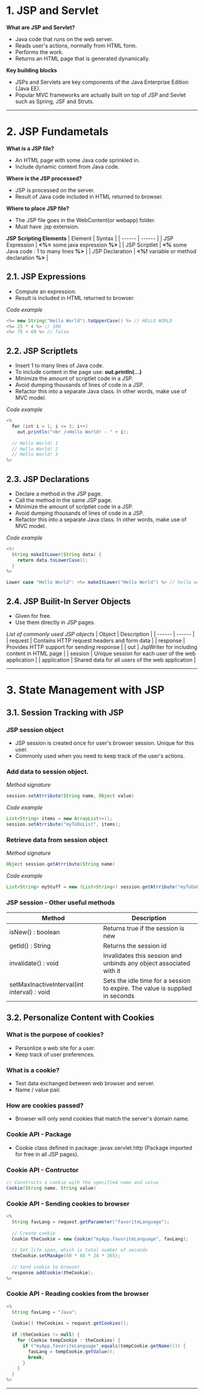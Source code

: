 # 1. JSP and Servlet

**What are JSP and Servlet?**
- Java code that runs on the web server.
- Reads user's actions, normally from HTML form.
- Performs the work.
- Returns an HTML page that is generated dynamically.


**Key building blocks**
- JSPs and Servlets are key components of the Java Enterprise Edition (Java EE).
- Popular MVC frameworks are actually built on top of JSP and Sevlet such as Spring, JSF and Struts.

---

# 2. JSP Fundametals

**What is a JSP file?**
- An HTML page with some Java code sprinkled in.
- Include dynamic content from Java code.

**Where is the JSP processed?**
- JSP is processed on the server.
- Result of Java code included in HTML returned to browser.

**Where to place JSP file?**
- The JSP file goes in the WebContent(or webapp) folder.
- Must have .jsp extension.

**JSP Scripting Elements**
| Element | Syntax |
| ------ | ------ |
| JSP Expression | **<%=** some java expression **%>** |
| JSP Scriptlet | **<%** some Java code : 1 to many lines **%>** |
| JSP Declaration | **<%!** variable or method declaration **%>** |
  
  
  
## 2.1. JSP Expressions
- Compute an expression.
- Result is included in HTML returned to browser.  
  
_Code example_
```java
<%= new String("Hello World").toUpperCase() %> // HELLO WORLD
<%= 25 * 4 %> // 100
<%= 75 < 69 %> // false

```
## 2.2. JSP Scriptlets
- Insert 1 to many lines of Java code.
- To include content in the page use: **out.println(...)**
- Minimize the amount of scriptlet code in a JSP.
- Avoid dumping thousands of lines of code in a JSP.
- Refactor this into a separate Java class. In other words, make use of MVC model.
  
_Code example_
```java
<%
  for (int i = 1; i <= 3; i++)
    out.println("<br />Hello World! - " + i);
  
  // Hello World! 1
  // Hello World! 2
  // Hello World! 3
%>
```
## 2.3. JSP Declarations
- Declare a method in the JSP page.
- Call the method in the same JSP page.
- Minimize the amount of scriptlet code in a JSP.
- Avoid dumping thousands of lines of code in a JSP.
- Refactor this into a separate Java class. In other words, make use of MVC model.
  
_Code example_
```java
<%!
  String makeItLower(String data) {
    return data.toLowerCase();
  }
%>

Lower case "Hello World": <%= makeItLower("Hello World") %> // hello world
```
## 2.4. JSP Builit-In Server Objects
- Given for free.
- Use them directly in JSP pages.
  
_List of commonly used JSP objects_
| Object | Description |
| ------ | ------ |
| request | Contains HTTP request headers and form data |
| response | Provides HTTP support for sending response |
| out | JspWriter for including content in HTML page |
| session | Unique session for each user of the web application |
| application | Shared data for all users of the web application |

---

# 3. State Management with JSP

## 3.1. Session Tracking with JSP

### JSP session object
- JSP session is created once for user's browser session. Unique for this user.
- Commonly used when you need to keep track of the user's actions.

### Add data to session object.
_Method signature_
``` java
session.setAtrribute(String name, Object value)
```
_Code example_
``` java
List<String> items = new ArrayList<>();
session.setAtrribute("myToDoList", items);
```

### Retrieve data from session object
_Method signature_
``` java
Object session.getAtrribute(String name)
```
_Code example_
``` java
List<String> myStuff = new (List<String>) session.getAtrribute("myToDoList");
```

### JSP session - Other useful methods
| Method | Description |
| ------ | ------ |
| isNew() : boolean | Returns true if the session is new |
| getId() : String | Returns the session id |
| invalidate() : void | Invalidates this session and unbinds any object associated with it |
| setMaxInactiveInterval(int interval) : void | Sets the idle time for a session to expire. The value is supplied in seconds |

## 3.2. Personalize Content with Cookies

### What is the purpose of cookies?
- Personlize a web site for a user.
- Keep track of user preferences.

### What is a cookie?
- Text data exchanged between web browser and server.
- Name / value pair.

### How are cookies passed?
- Browser will only send cookies that match the server's domain name.

### Cookie API - Package
- Cookie class defined in package: javax.servlet.http (Package imported for free in all JSP pages).

### Cookie API - Contructor
``` java 
// Constructs a cookie with the specified name and value
Cookie(String name, String value)
```

### Cookie API - Sending cookies to browser
``` java
<%
  String favLang = request.getParameter("favoriteLanguage");
  
  // Create cookie
  Cookie theCookie = new Cookie("myApp.favoriteLanguage", favLang);
  
  // Set life span, which is total number of seconds
  theCookie.setMaxAge(60 * 60 * 24 * 365);
  
  // Send cookie to browser
  response.addCookie(theCookie);
%>
```

### Cookie API - Reading cookies from the browser
``` java
<%
  String favLang = "Java";
  
  Cookie[] theCookies = request.getCookies();
  
  if (theCookies != null) {
    for (Cookie tempCookie : theCookies) {
      if ("myApp.favoriteLanguage".equals(tempCookie.getName())) {
        favLang = tempCookie.getValue();
        break;
      }
    }
  }
%>
```

---

